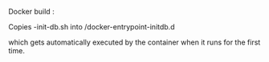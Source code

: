 Docker build :

Copies -init-db.sh into  /docker-entrypoint-initdb.d 

which gets automatically executed by the container when it runs for the first time. 

